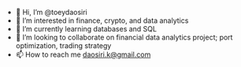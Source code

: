 - 👋 Hi, I’m @toeydaosiri
- 👀 I’m interested in finance, crypto, and data analytics
- 🌱 I’m currently learning databases and SQL
- 💞️ I’m looking to collaborate on financial data analytics project; port optimization, trading strategy
- 📫 How to reach me daosiri.k@gmail.com 

<!---
toeydaosiri/toeydaosiri is a ✨ special ✨ repository because its `README.md` (this file) appears on your GitHub profile.
You can click the Preview link to take a look at your changes.
--->
